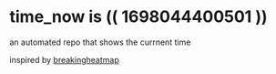 # time_now is (( 1698044400501 ))

an automated repo that shows the currnent time

inspired by [breakingheatmap](https://github.com/breakingheatmap/breakingheatmap)